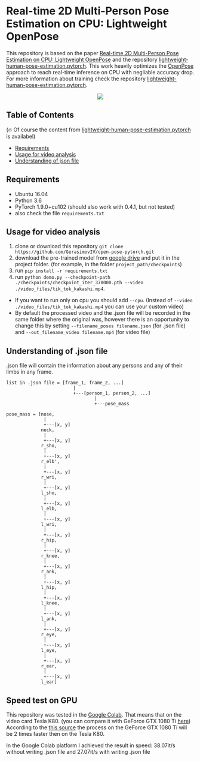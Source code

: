 # Real-time 2D Multi-Person Pose Estimation on CPU: Lightweight OpenPose

This repository is based on the paper [Real-time 2D Multi-Person Pose Estimation on CPU: Lightweight OpenPose](https://arxiv.org/pdf/1811.12004.pdf) and the repository [lightweight-human-pose-estimation.pytorch](https://github.com/Daniil-Osokin/lightweight-human-pose-estimation.pytorch). This work heavily optimizes the [OpenPose](https://github.com/CMU-Perceptual-Computing-Lab/openpose) approach to reach real-time inference on CPU with negliable accuracy drop. For more information about training check the repository [lightweight-human-pose-estimation.pytorch](https://github.com/Daniil-Osokin/lightweight-human-pose-estimation.pytorch).


<p align="center">
  <img src="video_files/tik_tok_kakashi_processed_.gif" />
</p>

## Table of Contents
(:fire: Of course the content from [lightweight-human-pose-estimation.pytorch](https://github.com/Daniil-Osokin/lightweight-human-pose-estimation.pytorch) is availabel)
* [Requirements](#requirements)
* [Usage for video analysis](#usage-for-video-analysis)
* [Understanding of json file](#understanding-of-json-file)

## Requirements

* Ubuntu 16.04
* Python 3.6
* PyTorch 1.9.0+cu102 (should also work with 0.4.1, but not tested)
* also check the file `requirements.txt`

## Usage for video analysis

1. clone or download this repository `git clone https://github.com/GerasimovIV/open-pose-pytorch.git`
2. download the pre-trained model from [google drive](https://drive.google.com/drive/u/1/folders/1VY6HT5-lb762AdNhvuus0-Scwx8icUTx) and put it in the project folder. (for example, in the folder `project_path/checkpoints`)
3. run `pip install -r requirements.txt`
4. run `python demo.py --checkpoint-path ./checkpoints/checkpoint_iter_370000.pth --video ./video_files/tik_tok_kakashi.mp4`. 
* If you want to run only on cpu you should add `--cpu`. (Instead of `--video ./video_files/tik_tok_kakashi.mp4` you can use your custom video)
* By default the processed video and the .json file will be recorded in the same folder where the original was, however there is an opportunity to change this by setting `--filename_poses filename.json` (for .json file) and `--out_filename_video filename.mp4` (for video file)
## Understanding of .json file

.json file will contain the information about any persons and any of their limbs in any frame. 

```
list in .json file = [frame_1, frame_2, ...]
                         |
                         +---[person_1, person_2, ...]
                                 |
                                 +---pose_mass

pose_mass = [nose,
              |
              +---[x, y]
             neck,
              |
              +---[x, y]
             r_sho,
              |
              +---[x, y]
             r_elb',
              |
              +---[x, y]
             r_wri,
              |
              +---[x, y]
             l_sho,
              |
              +---[x, y]
             l_elb,
              |
              +---[x, y]
             l_wri,
              |
              +---[x, y]
             r_hip, 
              |
              +---[x, y]
             r_knee,
              |
              +---[x, y]
             r_ank,
              |
              +---[x, y]
             l_hip,
              |
              +---[x, y]
             l_knee,
              |
              +---[x, y]
             l_ank,
              |
              +---[x, y]
             r_eye, 
              |
              +---[x, y]
             l_eye,
              |
              +---[x, y]
             r_ear, 
              |
              +---[x, y]
             l_ear]            ​
```

## Speed test on GPU
This repository was tested in the [Google Colab](). That means that on the video card Tesla K80. (you can compare it with GeForce GTX 1080 Ti [here](https://technical.city/ru/video/GeForce-GTX-1080-Ti-protiv-Tesla-K80)) According to the [this source](https://technical.city/ru/video/GeForce-GTX-1080-Ti-protiv-Tesla-K80) the process on the GeForce GTX 1080 Ti will be 2 times faster then on the Tesla K80.

In the Google Colab platform I achieved the result in speed: 38.07it/s without writing .json file and 27.07it/s with writing .json file
